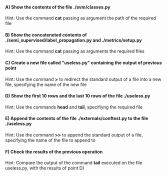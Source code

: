 #### A) Show the contents of the file ./svm/classes.py

Hint: Use the command **cat** passing as argument the path of the required file

#### B) Show the concateneted contents of ./semi_supervised/label_propagation.py and ./metrics/setup.py

Hint: Use the command **cat** passing as arguments the required files

#### C) Create a new file called "useless.py" containing the output of previous point

Hint: Use the command **>** to redirect the standard output of a file into a new file, specifying the name of the new file

#### D) Show the first 10 rows and the last 10 rows of the file ./useless.py

Hint: Use the commands **head** and **tail**, specifiyng the required file

#### E) Append the contents of the file ./externals/conftest.py to the file ./useless.py

Hint: Use the command **>>** to append the standard output of a file, specifying the name of the file to append to

#### F) Check the results of the previous operation

Hint: Compare the output of the command **tail** executed on the file useless.py, with the results of point D)

